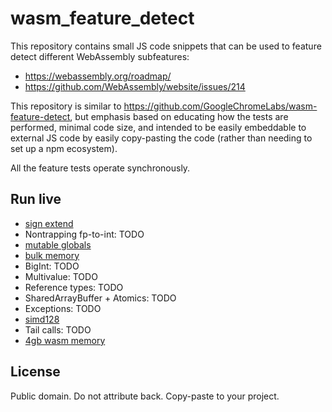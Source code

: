 # wasm_feature_detect

This repository contains small JS code snippets that can be used to feature detect different WebAssembly subfeatures:
 - https://webassembly.org/roadmap/
 - https://github.com/WebAssembly/website/issues/214

This repository is similar to https://github.com/GoogleChromeLabs/wasm-feature-detect, but emphasis based on educating how the tests are performed, minimal code size, and intended to be easily embeddable to external JS code by easily copy-pasting the code (rather than needing to set up a npm ecosystem).

All the feature tests operate synchronously.

## Run live

 - [sign extend](http://clb.confined.space/wasm_feature_detect/sign_extend.html)
 - Nontrapping fp-to-int: TODO
 - [mutable globals](http://clb.confined.space/wasm_feature_detect/mutable_globals.html)
 - [bulk memory](http://clb.confined.space/wasm_feature_detect/bulk_memory.html)
 - BigInt: TODO
 - Multivalue: TODO
 - Reference types: TODO
 - SharedArrayBuffer + Atomics: TODO
 - Exceptions: TODO
 - [simd128](http://clb.confined.space/wasm_feature_detect/simd.html)
 - Tail calls: TODO
 - [4gb wasm memory](http://clb.confined.space/wasm_feature_detect/4gb_wasm_memory.html)

## License

Public domain. Do not attribute back. Copy-paste to your project.
